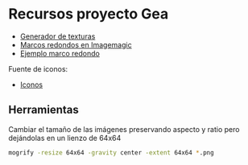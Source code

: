 # Recursos proyecto Gea

- [Generador de texturas](https://cpetry.github.io/TextureGenerator-Online/)
- [Marcos redondos en Imagemagic](http://www.imagemagick.org/Usage/thumbnails/#rounded)
- [Ejemplo marco redondo](http://rubblewebs.co.uk/imagemagick/display_example.php?example=68)

Fuente de iconos:
- [Iconos](https://www.iemoji.com/)

## Herramientas

Cambiar el tamaño de las imágenes preservando aspecto y ratio pero dejándolas en un lienzo de 64x64
```bash
mogrify -resize 64x64 -gravity center -extent 64x64 *.png
```
